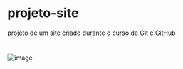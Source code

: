 # projeto-site
 projeto de um site criado durante o curso de Git e GitHub
 #
 ![image](https://user-images.githubusercontent.com/92181116/138397475-b494af43-6328-41be-8db0-f1f3d0e7270b.png)

